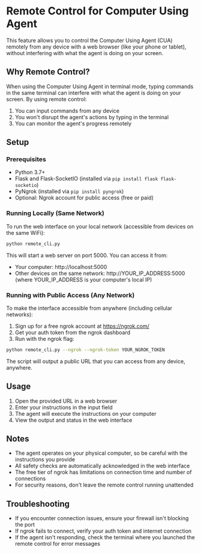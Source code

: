 # Remote Control for Computer Using Agent

This feature allows you to control the Computer Using Agent (CUA) remotely from any device with a web browser (like your phone or tablet), without interfering with what the agent is doing on your screen.

## Why Remote Control?

When using the Computer Using Agent in terminal mode, typing commands in the same terminal can interfere with what the agent is doing on your screen. By using remote control:

1. You can input commands from any device
2. You won't disrupt the agent's actions by typing in the terminal
3. You can monitor the agent's progress remotely

## Setup

### Prerequisites

- Python 3.7+
- Flask and Flask-SocketIO (installed via `pip install flask flask-socketio`)
- PyNgrok (installed via `pip install pyngrok`)
- Optional: Ngrok account for public access (free or paid)

### Running Locally (Same Network)

To run the web interface on your local network (accessible from devices on the same WiFi):

```bash
python remote_cli.py
```

This will start a web server on port 5000. You can access it from:
- Your computer: http://localhost:5000
- Other devices on the same network: http://YOUR_IP_ADDRESS:5000 (where YOUR_IP_ADDRESS is your computer's local IP)

### Running with Public Access (Any Network)

To make the interface accessible from anywhere (including cellular networks):

1. Sign up for a free ngrok account at https://ngrok.com/
2. Get your auth token from the ngrok dashboard
3. Run with the ngrok flag:

```bash
python remote_cli.py --ngrok --ngrok-token YOUR_NGROK_TOKEN
```

The script will output a public URL that you can access from any device, anywhere.

## Usage

1. Open the provided URL in a web browser
2. Enter your instructions in the input field
3. The agent will execute the instructions on your computer
4. View the output and status in the web interface

## Notes

- The agent operates on your physical computer, so be careful with the instructions you provide
- All safety checks are automatically acknowledged in the web interface
- The free tier of ngrok has limitations on connection time and number of connections
- For security reasons, don't leave the remote control running unattended

## Troubleshooting

- If you encounter connection issues, ensure your firewall isn't blocking the port
- If ngrok fails to connect, verify your auth token and internet connection
- If the agent isn't responding, check the terminal where you launched the remote control for error messages 